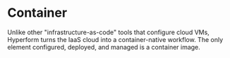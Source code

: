 # Container

Unlike other "infrastructure-as-code" tools that configure cloud VMs, Hyperform turns the IaaS cloud into a container-native workflow. The only element configured, deployed, and managed is a container image.
